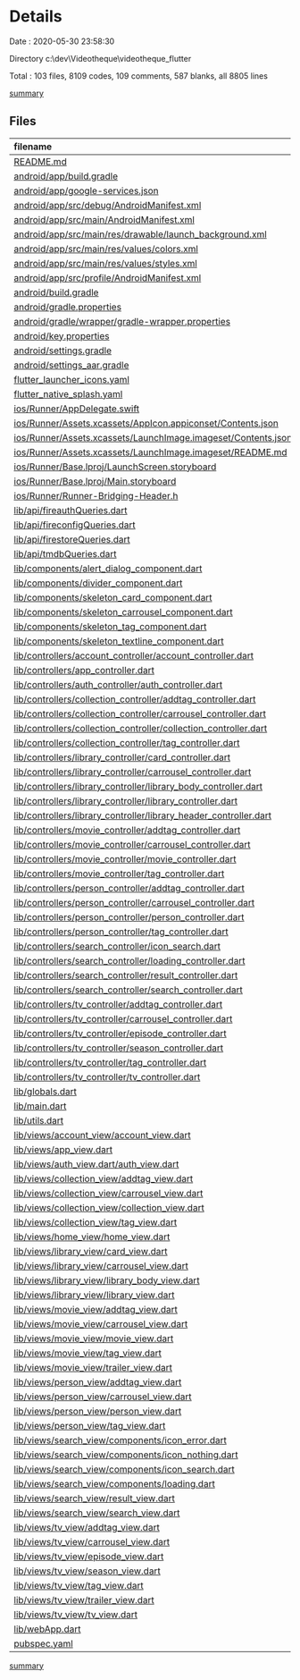 # Details

Date : 2020-05-30 23:58:30

Directory c:\dev\Videotheque\videotheque_flutter

Total : 103 files,  8109 codes, 109 comments, 587 blanks, all 8805 lines

[summary](results.md)

## Files
| filename | language | code | comment | blank | total |
| :--- | :--- | ---: | ---: | ---: | ---: |
| [README.md](/README.md) | Markdown | 10 | 0 | 7 | 17 |
| [android/app/build.gradle](/android/app/build.gradle) | Groovy | 70 | 0 | 12 | 82 |
| [android/app/google-services.json](/android/app/google-services.json) | JSON | 48 | 0 | 0 | 48 |
| [android/app/src/debug/AndroidManifest.xml](/android/app/src/debug/AndroidManifest.xml) | XML | 4 | 3 | 1 | 8 |
| [android/app/src/main/AndroidManifest.xml](/android/app/src/main/AndroidManifest.xml) | XML | 24 | 7 | 1 | 32 |
| [android/app/src/main/res/drawable/launch_background.xml](/android/app/src/main/res/drawable/launch_background.xml) | XML | 7 | 7 | 3 | 17 |
| [android/app/src/main/res/values/colors.xml](/android/app/src/main/res/values/colors.xml) | XML | 4 | 0 | 0 | 4 |
| [android/app/src/main/res/values/styles.xml](/android/app/src/main/res/values/styles.xml) | XML | 7 | 2 | 1 | 10 |
| [android/app/src/profile/AndroidManifest.xml](/android/app/src/profile/AndroidManifest.xml) | XML | 4 | 3 | 1 | 8 |
| [android/build.gradle](/android/build.gradle) | Groovy | 28 | 0 | 5 | 33 |
| [android/gradle.properties](/android/gradle.properties) | Properties | 5 | 0 | 0 | 5 |
| [android/gradle/wrapper/gradle-wrapper.properties](/android/gradle/wrapper/gradle-wrapper.properties) | Properties | 5 | 1 | 1 | 7 |
| [android/key.properties](/android/key.properties) | Properties | 4 | 0 | 0 | 4 |
| [android/settings.gradle](/android/settings.gradle) | Groovy | 12 | 0 | 4 | 16 |
| [android/settings_aar.gradle](/android/settings_aar.gradle) | Groovy | 1 | 0 | 1 | 2 |
| [flutter_launcher_icons.yaml](/flutter_launcher_icons.yaml) | YAML | 7 | 0 | 3 | 10 |
| [flutter_native_splash.yaml](/flutter_native_splash.yaml) | YAML | 5 | 0 | 1 | 6 |
| [ios/Runner/AppDelegate.swift](/ios/Runner/AppDelegate.swift) | Swift | 12 | 0 | 2 | 14 |
| [ios/Runner/Assets.xcassets/AppIcon.appiconset/Contents.json](/ios/Runner/Assets.xcassets/AppIcon.appiconset/Contents.json) | JSON | 122 | 0 | 1 | 123 |
| [ios/Runner/Assets.xcassets/LaunchImage.imageset/Contents.json](/ios/Runner/Assets.xcassets/LaunchImage.imageset/Contents.json) | JSON | 23 | 0 | 1 | 24 |
| [ios/Runner/Assets.xcassets/LaunchImage.imageset/README.md](/ios/Runner/Assets.xcassets/LaunchImage.imageset/README.md) | Markdown | 3 | 0 | 2 | 5 |
| [ios/Runner/Base.lproj/LaunchScreen.storyboard](/ios/Runner/Base.lproj/LaunchScreen.storyboard) | XML | 36 | 1 | 1 | 38 |
| [ios/Runner/Base.lproj/Main.storyboard](/ios/Runner/Base.lproj/Main.storyboard) | XML | 25 | 1 | 1 | 27 |
| [ios/Runner/Runner-Bridging-Header.h](/ios/Runner/Runner-Bridging-Header.h) | C++ | 1 | 0 | 0 | 1 |
| [lib/api/fireauthQueries.dart](/lib/api/fireauthQueries.dart) | Dart | 146 | 4 | 9 | 159 |
| [lib/api/fireconfigQueries.dart](/lib/api/fireconfigQueries.dart) | Dart | 38 | 0 | 6 | 44 |
| [lib/api/firestoreQueries.dart](/lib/api/firestoreQueries.dart) | Dart | 311 | 9 | 10 | 330 |
| [lib/api/tmdbQueries.dart](/lib/api/tmdbQueries.dart) | Dart | 119 | 3 | 22 | 144 |
| [lib/components/alert_dialog_component.dart](/lib/components/alert_dialog_component.dart) | Dart | 43 | 0 | 3 | 46 |
| [lib/components/divider_component.dart](/lib/components/divider_component.dart) | Dart | 45 | 0 | 2 | 47 |
| [lib/components/skeleton_card_component.dart](/lib/components/skeleton_card_component.dart) | Dart | 71 | 0 | 3 | 74 |
| [lib/components/skeleton_carrousel_component.dart](/lib/components/skeleton_carrousel_component.dart) | Dart | 49 | 0 | 1 | 50 |
| [lib/components/skeleton_tag_component.dart](/lib/components/skeleton_tag_component.dart) | Dart | 33 | 0 | 2 | 35 |
| [lib/components/skeleton_textline_component.dart](/lib/components/skeleton_textline_component.dart) | Dart | 14 | 0 | 1 | 15 |
| [lib/controllers/account_controller/account_controller.dart](/lib/controllers/account_controller/account_controller.dart) | Dart | 313 | 0 | 20 | 333 |
| [lib/controllers/app_controller.dart](/lib/controllers/app_controller.dart) | Dart | 16 | 0 | 6 | 22 |
| [lib/controllers/auth_controller/auth_controller.dart](/lib/controllers/auth_controller/auth_controller.dart) | Dart | 159 | 3 | 17 | 179 |
| [lib/controllers/collection_controller/addtag_controller.dart](/lib/controllers/collection_controller/addtag_controller.dart) | Dart | 36 | 0 | 8 | 44 |
| [lib/controllers/collection_controller/carrousel_controller.dart](/lib/controllers/collection_controller/carrousel_controller.dart) | Dart | 40 | 3 | 10 | 53 |
| [lib/controllers/collection_controller/collection_controller.dart](/lib/controllers/collection_controller/collection_controller.dart) | Dart | 179 | 0 | 20 | 199 |
| [lib/controllers/collection_controller/tag_controller.dart](/lib/controllers/collection_controller/tag_controller.dart) | Dart | 33 | 0 | 9 | 42 |
| [lib/controllers/library_controller/card_controller.dart](/lib/controllers/library_controller/card_controller.dart) | Dart | 23 | 0 | 5 | 28 |
| [lib/controllers/library_controller/carrousel_controller.dart](/lib/controllers/library_controller/carrousel_controller.dart) | Dart | 49 | 0 | 9 | 58 |
| [lib/controllers/library_controller/library_body_controller.dart](/lib/controllers/library_controller/library_body_controller.dart) | Dart | 55 | 0 | 8 | 63 |
| [lib/controllers/library_controller/library_controller.dart](/lib/controllers/library_controller/library_controller.dart) | Dart | 27 | 5 | 10 | 42 |
| [lib/controllers/library_controller/library_header_controller.dart](/lib/controllers/library_controller/library_header_controller.dart) | Dart | 11 | 0 | 3 | 14 |
| [lib/controllers/movie_controller/addtag_controller.dart](/lib/controllers/movie_controller/addtag_controller.dart) | Dart | 36 | 0 | 8 | 44 |
| [lib/controllers/movie_controller/carrousel_controller.dart](/lib/controllers/movie_controller/carrousel_controller.dart) | Dart | 54 | 3 | 9 | 66 |
| [lib/controllers/movie_controller/movie_controller.dart](/lib/controllers/movie_controller/movie_controller.dart) | Dart | 218 | 0 | 21 | 239 |
| [lib/controllers/movie_controller/tag_controller.dart](/lib/controllers/movie_controller/tag_controller.dart) | Dart | 37 | 0 | 9 | 46 |
| [lib/controllers/person_controller/addtag_controller.dart](/lib/controllers/person_controller/addtag_controller.dart) | Dart | 36 | 0 | 8 | 44 |
| [lib/controllers/person_controller/carrousel_controller.dart](/lib/controllers/person_controller/carrousel_controller.dart) | Dart | 44 | 3 | 11 | 58 |
| [lib/controllers/person_controller/person_controller.dart](/lib/controllers/person_controller/person_controller.dart) | Dart | 157 | 0 | 19 | 176 |
| [lib/controllers/person_controller/tag_controller.dart](/lib/controllers/person_controller/tag_controller.dart) | Dart | 33 | 0 | 9 | 42 |
| [lib/controllers/search_controller/icon_search.dart](/lib/controllers/search_controller/icon_search.dart) | Dart | 13 | 0 | 7 | 20 |
| [lib/controllers/search_controller/loading_controller.dart](/lib/controllers/search_controller/loading_controller.dart) | Dart | 13 | 0 | 7 | 20 |
| [lib/controllers/search_controller/result_controller.dart](/lib/controllers/search_controller/result_controller.dart) | Dart | 26 | 0 | 6 | 32 |
| [lib/controllers/search_controller/search_controller.dart](/lib/controllers/search_controller/search_controller.dart) | Dart | 96 | 4 | 14 | 114 |
| [lib/controllers/tv_controller/addtag_controller.dart](/lib/controllers/tv_controller/addtag_controller.dart) | Dart | 36 | 0 | 8 | 44 |
| [lib/controllers/tv_controller/carrousel_controller.dart](/lib/controllers/tv_controller/carrousel_controller.dart) | Dart | 76 | 3 | 9 | 88 |
| [lib/controllers/tv_controller/episode_controller.dart](/lib/controllers/tv_controller/episode_controller.dart) | Dart | 72 | 0 | 9 | 81 |
| [lib/controllers/tv_controller/season_controller.dart](/lib/controllers/tv_controller/season_controller.dart) | Dart | 88 | 0 | 11 | 99 |
| [lib/controllers/tv_controller/tag_controller.dart](/lib/controllers/tv_controller/tag_controller.dart) | Dart | 37 | 0 | 9 | 46 |
| [lib/controllers/tv_controller/tv_controller.dart](/lib/controllers/tv_controller/tv_controller.dart) | Dart | 230 | 1 | 31 | 262 |
| [lib/globals.dart](/lib/globals.dart) | Dart | 168 | 11 | 21 | 200 |
| [lib/main.dart](/lib/main.dart) | Dart | 56 | 0 | 3 | 59 |
| [lib/utils.dart](/lib/utils.dart) | Dart | 45 | 1 | 10 | 56 |
| [lib/views/account_view/account_view.dart](/lib/views/account_view/account_view.dart) | Dart | 347 | 0 | 1 | 348 |
| [lib/views/app_view.dart](/lib/views/app_view.dart) | Dart | 71 | 0 | 4 | 75 |
| [lib/views/auth_view.dart/auth_view.dart](/lib/views/auth_view.dart/auth_view.dart) | Dart | 252 | 17 | 3 | 272 |
| [lib/views/collection_view/addtag_view.dart](/lib/views/collection_view/addtag_view.dart) | Dart | 95 | 0 | 4 | 99 |
| [lib/views/collection_view/carrousel_view.dart](/lib/views/collection_view/carrousel_view.dart) | Dart | 71 | 0 | 5 | 76 |
| [lib/views/collection_view/collection_view.dart](/lib/views/collection_view/collection_view.dart) | Dart | 247 | 0 | 2 | 249 |
| [lib/views/collection_view/tag_view.dart](/lib/views/collection_view/tag_view.dart) | Dart | 66 | 0 | 4 | 70 |
| [lib/views/home_view/home_view.dart](/lib/views/home_view/home_view.dart) | Dart | 7 | 0 | 1 | 8 |
| [lib/views/library_view/card_view.dart](/lib/views/library_view/card_view.dart) | Dart | 140 | 5 | 2 | 147 |
| [lib/views/library_view/carrousel_view.dart](/lib/views/library_view/carrousel_view.dart) | Dart | 74 | 0 | 2 | 76 |
| [lib/views/library_view/library_body_view.dart](/lib/views/library_view/library_body_view.dart) | Dart | 114 | 0 | 4 | 118 |
| [lib/views/library_view/library_view.dart](/lib/views/library_view/library_view.dart) | Dart | 128 | 1 | 3 | 132 |
| [lib/views/movie_view/addtag_view.dart](/lib/views/movie_view/addtag_view.dart) | Dart | 98 | 0 | 4 | 102 |
| [lib/views/movie_view/carrousel_view.dart](/lib/views/movie_view/carrousel_view.dart) | Dart | 71 | 0 | 5 | 76 |
| [lib/views/movie_view/movie_view.dart](/lib/views/movie_view/movie_view.dart) | Dart | 281 | 0 | 5 | 286 |
| [lib/views/movie_view/tag_view.dart](/lib/views/movie_view/tag_view.dart) | Dart | 53 | 0 | 3 | 56 |
| [lib/views/movie_view/trailer_view.dart](/lib/views/movie_view/trailer_view.dart) | Dart | 25 | 0 | 2 | 27 |
| [lib/views/person_view/addtag_view.dart](/lib/views/person_view/addtag_view.dart) | Dart | 95 | 0 | 4 | 99 |
| [lib/views/person_view/carrousel_view.dart](/lib/views/person_view/carrousel_view.dart) | Dart | 72 | 0 | 5 | 77 |
| [lib/views/person_view/person_view.dart](/lib/views/person_view/person_view.dart) | Dart | 206 | 0 | 1 | 207 |
| [lib/views/person_view/tag_view.dart](/lib/views/person_view/tag_view.dart) | Dart | 65 | 0 | 4 | 69 |
| [lib/views/search_view/components/icon_error.dart](/lib/views/search_view/components/icon_error.dart) | Dart | 26 | 0 | 1 | 27 |
| [lib/views/search_view/components/icon_nothing.dart](/lib/views/search_view/components/icon_nothing.dart) | Dart | 26 | 0 | 2 | 28 |
| [lib/views/search_view/components/icon_search.dart](/lib/views/search_view/components/icon_search.dart) | Dart | 46 | 0 | 2 | 48 |
| [lib/views/search_view/components/loading.dart](/lib/views/search_view/components/loading.dart) | Dart | 111 | 0 | 2 | 113 |
| [lib/views/search_view/result_view.dart](/lib/views/search_view/result_view.dart) | Dart | 186 | 8 | 4 | 198 |
| [lib/views/search_view/search_view.dart](/lib/views/search_view/search_view.dart) | Dart | 165 | 0 | 4 | 169 |
| [lib/views/tv_view/addtag_view.dart](/lib/views/tv_view/addtag_view.dart) | Dart | 96 | 0 | 4 | 100 |
| [lib/views/tv_view/carrousel_view.dart](/lib/views/tv_view/carrousel_view.dart) | Dart | 73 | 0 | 3 | 76 |
| [lib/views/tv_view/episode_view.dart](/lib/views/tv_view/episode_view.dart) | Dart | 187 | 0 | 1 | 188 |
| [lib/views/tv_view/season_view.dart](/lib/views/tv_view/season_view.dart) | Dart | 185 | 0 | 4 | 189 |
| [lib/views/tv_view/tag_view.dart](/lib/views/tv_view/tag_view.dart) | Dart | 55 | 0 | 3 | 58 |
| [lib/views/tv_view/trailer_view.dart](/lib/views/tv_view/trailer_view.dart) | Dart | 26 | 0 | 2 | 28 |
| [lib/views/tv_view/tv_view.dart](/lib/views/tv_view/tv_view.dart) | Dart | 327 | 0 | 2 | 329 |
| [lib/webApp.dart](/lib/webApp.dart) | Dart | 108 | 0 | 12 | 120 |
| [pubspec.yaml](/pubspec.yaml) | YAML | 66 | 0 | 1 | 67 |

[summary](results.md)